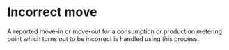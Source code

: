 # Incorrect move

A reported move-in or move-out for a consumption or production metering point which turns out to be incorrect is handled using this process.
